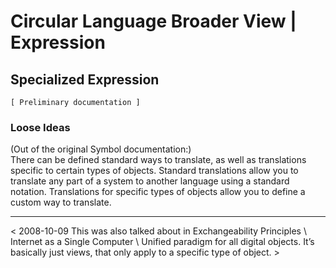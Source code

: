 ﻿Circular Language Broader View | Expression
===========================================

Specialized Expression 
----------------------

`[ Preliminary documentation ]`

### Loose Ideas

(Out of the original Symbol documentation:)  
There can be defined standard ways to translate, as well as translations specific to certain types of objects. Standard translations allow you to translate any part of a system to another language using a standard notation. Translations for specific types of objects allow you to define a custom way to translate.

-----

< 2008-10-09 This was also talked about in Exchangeability Principles \ Internet as a Single Computer \ Unified paradigm for all digital objects. It’s basically just views, that only apply to a specific type of object. >
